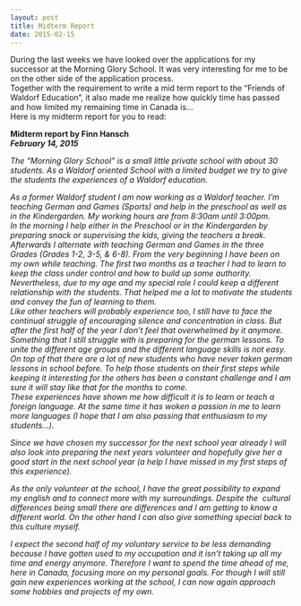 ```yaml
---
layout: post
title: Midterm Report
date: 2015-02-15
---
```


During the last weeks we have looked over the applications for my successor at the Morning Glory School. It was very interesting for me to be on the other side of the application process.  
Together with the requirement to write a mid term report to the “Friends of Waldorf Education”, it also made me realize how quickly time has passed and how limited my remaining time in Canada is...  
Here is my midterm report for you to read:

<!--more-->

**Midterm report by Finn Hansch**  
***February 14, 2015***

*The “Morning Glory School” is a small little private school with about 30 students. As a Waldorf oriented School with a limited budget we try to give the students the experiences of a Waldorf education.*

*As a former Waldorf student I am now working as a Waldorf teacher. I’m teaching German and Games (Sports) and help in the preschool as well as in the Kindergarden. My working hours are from 8:30am until 3:00pm.  
In the morning I help either in the Preschool or in the Kindergarden by preparing snack or supervising the kids, giving the teachers a break.  
Afterwards I alternate with teaching German and Games in the three Grades (Grades 1-2, 3-5, &amp; 6-8). From the very beginning I have been on my own while teaching. The first two months as a teacher I had to learn to keep the class under control and how to build up some authority. Nevertheless, due to my age and my special role I could keep a different relationship with the students. That helped me a lot to motivate the students and convey the fun of learning to them.  
Like other teachers will probably experience too, I still have to face the continual struggle of encouraging silence and concentration in class. But after the first half of the year I don’t feel that overwhelmed by it anymore.  
Something that I still struggle with is preparing for the german lessons. To unite the different age groups and the different language skills is not easy. On top of that there are a lot of new students who have never taken german lessons in school before. To help those students on their first steps while keeping it interesting for the others has been a constant challenge and I am sure it will stay like that for the months to come.  
These experiences have shown me how difficult it is to learn or teach a foreign language. At the same time it has woken a passion in me to learn more languages (I hope that I am also passing that enthusiasm to my students…).*

*Since we have chosen my successor for the next school year already I will also look into preparing the next years volunteer and hopefully give her a good start in the next school year (a help I have missed in my first steps of this experience).*

*As the only volunteer at the school, I have the great possibility to expand my english and to connect more with my surroundings. Despite the  cultural differences being small there are differences and I am getting to know a different world. On the other hand I can also give something special back to this culture myself.*

*I expect the second half of my voluntary service to be less demanding because I have gotten used to my occupation and it isn’t taking up all my time and energy anymore. Therefore I want to spend the time ahead of me, here in Canada, focusing more on my personal goals. For though I will still gain new experiences working at the school, I can now again approach some hobbies and projects of my own.*